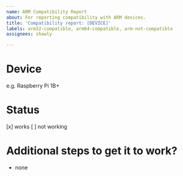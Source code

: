 ```yaml
---
name: ARM Compatibility Report
about: For reporting compatibility with ARM devices.
title: 'Compatibility report: [DEVICE]'
labels: arm32-compatible, arm64-compatible, arm-not-compatible
assignees: shawly

---
```


# Device
e.g. Raspberry Pi 1B+

# Status
[x] works
[ ] not working

# Additional steps to get it to work?
- none
